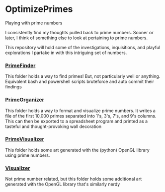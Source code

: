 # OptimizePrimes
Playing with prime numbers

I consistently find my thoughts pulled back to prime numbers. Sooner or
later, I think of something else to look at pertaining to prime numbers. 

This repository will hold some of the investigations, inquisitions, and
playful explorations I partake in with this intriguing set of numbers.

### [PrimeFinder](https://github.com/Mintzmyer/OptimizePrimes/blob/master/PrimeFinder/README.md)
This folder holds a way to find primes! But, not particularly well or 
anything. Equivalent bash and powershell scripts bruteforce and auto
commit their findings

### [PrimeOrganizer](https://github.com/Mintzmyer/OptimizePrimes/blob/master/PrimeOrganizer/README.md)
This folder holds a way to format and visualize prime numbers. It writes
a file of the first 10,000 primes separated into 1's, 3's, 7's, and 9's
columns. This can then be exported to a spreadsheet program and printed
as a tasteful and thought-provoking wall decoration

### [PrimeVisualizer](https://github.com/Mintzmyer/OptimizePrimes/blob/master/PrimeVisualizer/README.md)
This folder holds some art generated with the (python) OpenGL library
using prime numbers. 

### [Visualizer](https://github.com/Mintzmyer/OptimizePrimes/blob/master/Visualizer/README.md)
Not prime number related, but this folder holds some additional art
generated with the OpenGL library that's similarly nerdy